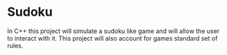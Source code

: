 # Sudoku
In C++ this project will simulate a sudoku like game and will allow the user to interact with it. This project will also account for games standard set of rules.
